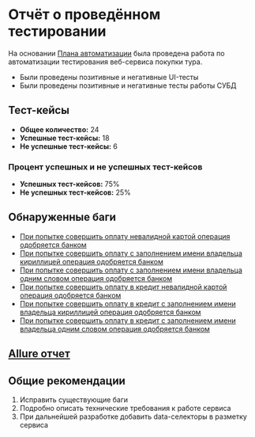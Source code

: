# Отчёт о проведённом тестировании
На основании [Плана автоматизации](..%2FPlan.md) была проведена работа по автоматизации тестирования веб-сервиса покупки тура.
- Были проведены позитивные и негативные UI-тесты
- Были проведены позитивные и негативные тесты работы СУБД

## Тест-кейсы
- **Общее количество:** 24
- **Успешные тест-кейсы:** 18
- **Не успешные тест-кейсы:** 6

### Процент успешных и не успешных тест-кейсов
- **Успешных тест-кейсов:** 75%
- **Не успешных тест-кейсов:** 25%

## Обнаруженные баги
- [При попытке совершить оплату невалидной картой операция одобряется банком](https://github.com/marpluto/qa.diploma/issues/2)
- [При попытке совершить оплату с заполнением имени владельца кириллицей операция одобряется банком](https://github.com/marpluto/qa.diploma/issues/3)
- [При попытке совершить оплату с заполнением имени владельца одним словом операция одобряется банком](https://github.com/marpluto/qa.diploma/issues/4)
- [При попытке совершить оплату в кредит невалидной картой операция одобряется банком](https://github.com/marpluto/qa.diploma/issues/5)
- [При попытке совершить оплату в кредит с заполнением имени владельца кириллицей операция одобряется банком](https://github.com/marpluto/qa.diploma/issues/6)
- [При попытке совершить оплату в кредит с заполнением имени владельца одним словом операция одобряется банком](https://github.com/marpluto/qa.diploma/issues/7)

## [Allure отчет](AllureReport.md)

## Общие рекомендации
1. Исправить существующие баги
2. Подробно описать технические требования к работе сервиса
3. При дальнейшей разработке добавить data-селекторы в разметку сервиса
